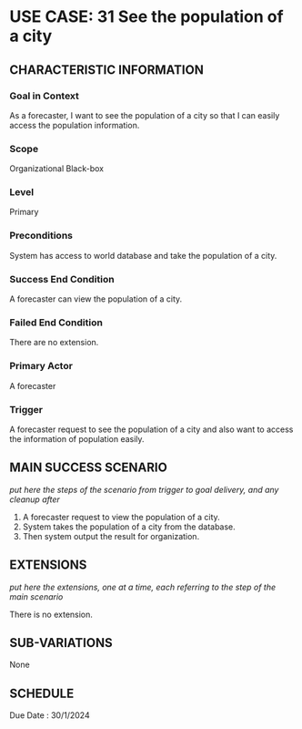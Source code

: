 # USE CASE: 31 See the population of a city
## CHARACTERISTIC INFORMATION

### Goal in Context

As a forecaster, I want to see the population of a city so that I can easily access the population information.

### Scope

Organizational Black-box

### Level

Primary

### Preconditions

System has access to world database and take the population of a city.

### Success End Condition

A forecaster can view the population of a city.

### Failed End Condition

There are no extension.

### Primary Actor

A forecaster

### Trigger

A forecaster request to see the population of a city and also want to access the information of population easily.

## MAIN SUCCESS SCENARIO

*put here the steps of the scenario from trigger to goal delivery, and any cleanup after*
1.  A forecaster request to view the population of a city.
2.  System takes the population of a city from the database.
3.  Then system output the result for organization.

## EXTENSIONS

*put here the extensions, one at a time, each referring to the step of the main scenario*

There is no extension.

## SUB-VARIATIONS

None

## SCHEDULE

Due Date : 30/1/2024
